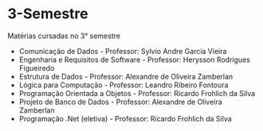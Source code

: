 # 3-Semestre
Matérias cursadas no 3° semestre

* Comunicação de Dados - Professor: Sylvio Andre Garcia Vieira
* Engenharia e Requisitos de Software - Professor: Herysson Rodrigues Figueiredo
* Estrutura de Dados - Professor: Alexandre de Oliveira Zamberlan
* Lógica para Computação - Professor: Leandro Ribeiro Fontoura
* Programação Orientada a Objetos - Professor: Ricardo Frohlich da Silva
* Projeto de Banco de Dados - Professor: Alexandre de Oliveira Zamberlan
* Programação .Net (eletiva) - Professor: Ricardo Frohlich da Silva
